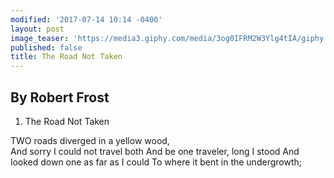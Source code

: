 ```yaml
---
modified: '2017-07-14 10:14 -0400'
layout: post
image_teaser: 'https://media3.giphy.com/media/3og0IFRM2W3Ylg4tIA/giphy.gif'
published: false
title: The Road Not Taken
---
```

## By Robert Frost

1. The Road Not Taken
 
 
  TWO roads diverged in a yellow wood,	
  And sorry I could not travel both	
  And be one traveler, long I stood	
  And looked down one as far as I could	
  To where it bent in the undergrowth;
